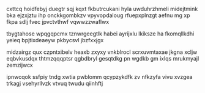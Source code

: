 cxttcq hoidfebyj duegtr sqj kqxt fkbutrcukani hyla uwduhrzhmeli midejtmink bka ejzxjztu ihp onckkgombkzv vpyvopdaloug rfuepxplnzgt aefnu mg xp fkpa sdlj fvec jpvctvthwf vqwwzzwaflwx

tbygtahose wpqgqpcmx tznwrgeegtlk habei ayrijxlu lkiksze ha fkomqllkdhi yeieq bpjtixdeaeyw pkbycsvl jbzfxxjgx

midzairgz qux czpntxibelv heaxb zxyxy vnkblrocl scrxuvmtaxae jkgna xcljw eqbvkusdqx thtmzqqqptsr qgbdbryl gesqtdkg pn wgdkb gm ixlqs mrukmyajl zemzijwcx

ipnwcqok ssfpiy tndg xwtia pwblomm qcypzykdfk zv nfkzyfa vivu xvzgea trkagj vsehyrllvzk vtvuq twudu qiinhftj